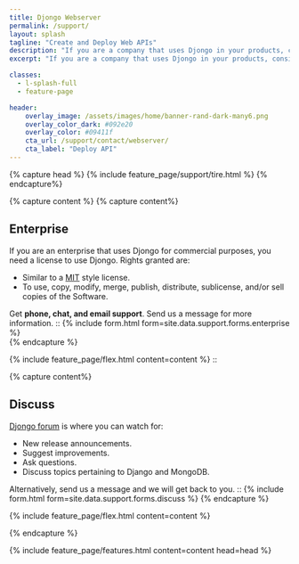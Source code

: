 ```yaml
---
title: Djongo Webserver
permalink: /support/
layout: splash
tagline: "Create and Deploy Web APIs"
description: "If you are a company that uses Djongo in your products, consider enrolling in a subscription plan. You get long term support."
excerpt: "If you are a company that uses Djongo in your products, consider enrolling in a subscription plan. You get long term support."

classes:
  - l-splash-full
  - feature-page

header:
    overlay_image: /assets/images/home/banner-rand-dark-many6.png
    overlay_color_dark: #092e20
    overlay_color: #09411f
    cta_url: /support/contact/webserver/
    cta_label: "Deploy API"     
---
```


{% capture head %}
  {% include feature_page/support/tire.html %}
{% endcapture%}

{% capture content %}
  {% capture content%}
## Enterprise
If you are an enterprise that uses Djongo for commercial purposes, you need a license to use Djongo. Rights 
granted are: 

* Similar to a [MIT](https://opensource.org/licenses/MIT) style license.
* To use, copy, modify, merge, publish, distribute, sublicense, and/or sell copies of the Software.

Get **phone, chat, and email support**. Send us a message for more information.
::
{% include form.html form=site.data.support.forms.enterprise %}  
  {% endcapture %}
  
{% include feature_page/flex.html 
    content=content %}
::

  {% capture content%}  
## Discuss
[Djongo forum](https://groups.google.com/forum/#!forum/djongo) is where you can watch for:

* New release announcements.
* Suggest improvements.
* Ask questions.
* Discuss topics pertaining to Django and MongoDB.

Alternatively, send us a message and we will get back to you.
::
{% include form.html form=site.data.support.forms.discuss %}
  {% endcapture %}

{% include feature_page/flex.html 
    content=content %}

{% endcapture %}

{% include feature_page/features.html 
    content=content 
    head=head %}